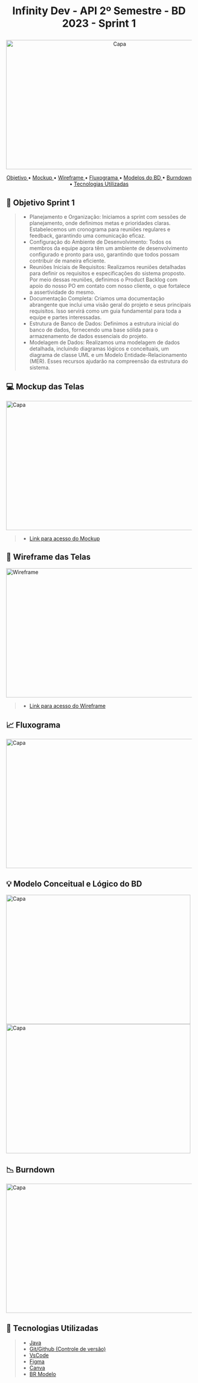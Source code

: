 # <p align = "center"> Infinity Dev - API 2º Semestre - BD 2023 - Sprint 1

<p align = "center"><img src="https://github.com/InfinityDevAPI/InfintyDev/assets/111203231/361c4683-551a-4763-b88c-5e6c0852e401" alt="Capa" style="width:600px;height:350px;"></p>

<p align="center">
  <a href ="#dart-objetivo-sprint-1"> Objetivo </a>  •
  <a href="#computer-mockup-das-telas"> Mockup </a> •
  <a href="#electric_plug-wireframe-das-telas"> Wireframe </a> • 
  <a href ="#chart_with_upwards_trend-fluxograma"> Fluxograma </a>  •
  <a href="#bulb-modelo-conceitual-e-lógico-do-bd"> Modelos do BD </a> •
  <a href="#chart_with_downwards_trend-burndown"> Burndown </a> •
  <a href="#bookmark-tecnologias-utilizadas"> Tecnologias Utilizadas </a>
</p>

## :dart: Objetivo Sprint 1
> * Planejamento e Organização: Iniciamos a sprint com sessões de planejamento, onde definimos metas e prioridades claras. Estabelecemos um cronograma para reuniões regulares e feedback, garantindo uma comunicação eficaz.
> * Configuração do Ambiente de Desenvolvimento: Todos os membros da equipe agora têm um ambiente de desenvolvimento configurado e pronto para uso, garantindo que todos possam contribuir de maneira eficiente.
> * Reuniões Iniciais de Requisitos: Realizamos reuniões detalhadas para definir os requisitos e especificações do sistema proposto. Por meio dessas reuniões, definimos o Product Backlog com apoio do nosso PO em contato com nosso cliente, o que fortalece a assertividade do mesmo.
> * Documentação Completa: Criamos uma documentação abrangente que inclui uma visão geral do projeto e seus principais requisitos. Isso servirá como um guia fundamental para toda a equipe e partes interessadas.
> * Estrutura de Banco de Dados: Definimos a estrutura inicial do banco de dados, fornecendo uma base sólida para o armazenamento de dados essenciais do projeto.
> * Modelagem de Dados: Realizamos uma modelagem de dados detalhada, incluindo diagramas lógicos e conceituais, um diagrama de classe UML e um Modelo Entidade-Relacionamento (MER). Esses recursos ajudarão na compreensão da estrutura do sistema.

## :computer: Mockup das Telas
<p><img src="https://github.com/InfinityDevAPI/InfintyDev/assets/111203231/a7c2866d-01b2-4584-9707-c33c92838ec2" alt="Capa" style="width:600px;height:350px;"></p>

> * [Link para acesso do Mockup](https://www.canva.com/design/DAFvZEL_vDg/wDxx2ZbSzzpDsn6NBAnS2A/edit?utm_content=DAFvZEL_vDg&utm_campaign=designshare&utm_medium=link2&utm_source=sharebutton)

## :electric_plug: Wireframe das Telas
<p><img src="https://github.com/InfinityDevAPI/InfintyDev/assets/111203231/67857b1c-1c91-4bef-b8d4-29190c00832a" alt="Wireframe" style="width:700px;height:350px;"></p>

> * [Link para acesso do Wireframe](https://www.figma.com/file/JzcC7EtloLaRUFP8QMep7G/Infinity-Dev?type=design&node-id=0%3A1&mode=design&t=nVdBcSIY4OiZ1XNT-1)

## :chart_with_upwards_trend: Fluxograma
<p><img src="https://github.com/InfinityDevAPI/InfintyDev/assets/111203231/17c8421e-3db8-4f80-87c6-ac923ae3e3d9" alt="Capa" style="width:600px;height:350px;"></p>

## :bulb: Modelo Conceitual e Lógico do BD
<p>
  <img src="https://github.com/InfinityDevAPI/InfintyDev/assets/111203231/ec72e776-7231-4357-8bc3-64a5bf9e508d" alt="Capa" style="width:500px;height:350px;">
  <img src="https://github.com/InfinityDevAPI/InfintyDev/assets/111203231/ea31684e-0e03-4594-a901-b2bc44e7058d" alt="Capa" style="width:500px;height:350px;">
</p>

## :chart_with_downwards_trend: Burndown
<p><img src="https://github.com/InfinityDevAPI/InfintyDev/assets/111203231/6417383d-4c2d-4745-8b99-9ed7474bde04" alt="Capa" style="width:600px;height:350px;"></p>

## :bookmark: Tecnologias Utilizadas
> * [Java](https://www.java.com/pt-BR/)
> * [Git/Github (Controle de versão)](https://github.com/)
> * [VsCode](https://code.visualstudio.com/)
> * [Figma](https://www.figma.com/)
> * [Canva](https://www.canva.com/)
> * [BR Modelo](https://app.brmodeloweb.com/)


